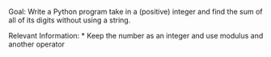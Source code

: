 Goal: Write a Python program take in a (positive) integer and find the sum of all of its digits
    without using a string.

Relevant Information:
    * Keep the number as an integer and use modulus and another operator
